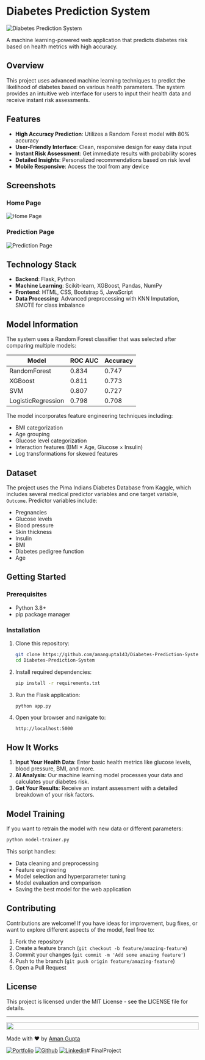 # Diabetes Prediction System

![Diabetes Prediction System](./static/readme-img.jpeg)

A machine learning-powered web application that predicts diabetes risk based on health metrics with high accuracy.

## Overview

This project uses advanced machine learning techniques to predict the likelihood of diabetes based on various health parameters. The system provides an intuitive web interface for users to input their health data and receive instant risk assessments.

## Features

- **High Accuracy Prediction**: Utilizes a Random Forest model with 80% accuracy
- **User-Friendly Interface**: Clean, responsive design for easy data input
- **Instant Risk Assessment**: Get immediate results with probability scores
- **Detailed Insights**: Personalized recommendations based on risk level
- **Mobile Responsive**: Access the tool from any device

## Screenshots

### Home Page
![Home Page](./static/home-page.png)

### Prediction Page
![Prediction Page](./static/prediction-page.png)

## Technology Stack

- **Backend**: Flask, Python
- **Machine Learning**: Scikit-learn, XGBoost, Pandas, NumPy
- **Frontend**: HTML, CSS, Bootstrap 5, JavaScript
- **Data Processing**: Advanced preprocessing with KNN Imputation, SMOTE for class imbalance

## Model Information

The system uses a Random Forest classifier that was selected after comparing multiple models:

| Model | ROC AUC | Accuracy |
|-------|---------|----------|
| RandomForest | 0.834 | 0.747 |
| XGBoost | 0.811 | 0.773 |
| SVM | 0.807 | 0.727 |
| LogisticRegression | 0.798 | 0.708 |

The model incorporates feature engineering techniques including:
- BMI categorization
- Age grouping
- Glucose level categorization
- Interaction features (BMI × Age, Glucose × Insulin)
- Log transformations for skewed features

## Dataset

The project uses the Pima Indians Diabetes Database from Kaggle, which includes several medical predictor variables and one target variable, `Outcome`. Predictor variables include:

- Pregnancies
- Glucose levels
- Blood pressure
- Skin thickness
- Insulin
- BMI
- Diabetes pedigree function
- Age

## Getting Started

### Prerequisites
- Python 3.8+
- pip package manager

### Installation

1. Clone this repository:
   ```bash
   git clone https://github.com/amangupta143/Diabetes-Prediction-System.git
   cd Diabetes-Prediction-System
   ```

2. Install required dependencies:
   ```bash
   pip install -r requirements.txt
   ```

3. Run the Flask application:
   ```bash
   python app.py
   ```

4. Open your browser and navigate to:
   ```
   http://localhost:5000
   ```

## How It Works

1. **Input Your Health Data**: Enter basic health metrics like glucose levels, blood pressure, BMI, and more.
2. **AI Analysis**: Our machine learning model processes your data and calculates your diabetes risk.
3. **Get Your Results**: Receive an instant assessment with a detailed breakdown of your risk factors.

## Model Training

If you want to retrain the model with new data or different parameters:

```bash
python model-trainer.py
```

This script handles:
- Data cleaning and preprocessing
- Feature engineering
- Model selection and hyperparameter tuning
- Model evaluation and comparison
- Saving the best model for the web application

## Contributing

Contributions are welcome! If you have ideas for improvement, bug fixes, or want to explore different aspects of the model, feel free to:

1. Fork the repository
2. Create a feature branch (`git checkout -b feature/amazing-feature`)
3. Commit your changes (`git commit -m 'Add some amazing feature'`)
4. Push to the branch (`git push origin feature/amazing-feature`)
5. Open a Pull Request

## License

This project is licensed under the MIT License - see the LICENSE file for details.

---

<img src="https://i.imgur.com/dBaSKWF.gif" height="20" width="100%">

Made with ❤️ by [Aman Gupta](https://github.com/amangupta143)

[![Portfolio](https://img.shields.io/badge/-Portfolio-red?style=flat&logo=appveyor&logoColor=white)](https://amangupta.me)
[![Github](https://img.shields.io/badge/-Github-000?style=flat&logo=Github&logoColor=white)](https://github.com/amangupta143)
[![Linkedin](https://img.shields.io/badge/-LinkedIn-blue?style=flat&logo=Linkedin&logoColor=white)](https://www.linkedin.com/in/amangupta143/)#   F i n a l P r o j e c t  
 